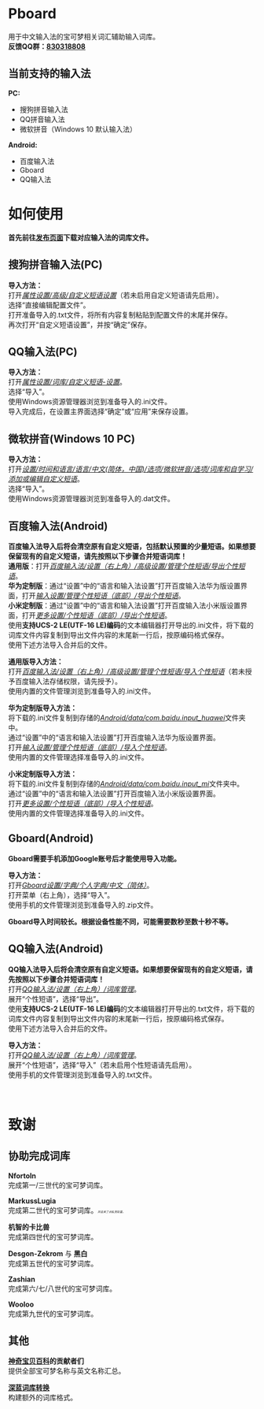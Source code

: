# Pboard
用于中文输入法的宝可梦相关词汇辅助输入词库。   
**反馈QQ群：[830318808](https://jq.qq.com/?_wv=1027&k=yJ8r3TwW)**

当前支持的输入法
---
**PC:**
* 搜狗拼音输入法
* QQ拼音输入法
* 微软拼音（Windows 10 默认输入法）

**Android:**
* 百度输入法
* Gboard
* QQ输入法

如何使用
===
**首先前往[发布页面](https://github.com/MarkussLugia/Pboard/releases)下载对应输入法的词库文件。**   

搜狗拼音输入法(PC)  
---
**导入方法：**  
打开<ins>*属性设置/高级/自定义短语设置*</ins>（若未启用自定义短语请先启用）。  
选择“直接编辑配置文件”。  
打开准备导入的.txt文件，将所有内容复制粘贴到配置文件的末尾并保存。  
再次打开“自定义短语设置”，并按“确定”保存。   

QQ输入法(PC)  
---
**导入方法：**  
打开<ins>*属性设置/词库/自定义短语-设置*</ins>。   
选择“导入”。  
使用Windows资源管理器浏览到准备导入的.ini文件。  
导入完成后，在设置主界面选择“确定”或“应用”来保存设置。   

微软拼音(Windows 10 PC) 
---
**导入方法：**  
打开<ins>*设置/时间和语言/语言/中文(简体，中国)/选项/微软拼音/选项/词库和自学习/添加或编辑自定义短语*</ins>。  
选择“导入”。  
使用Windows资源管理器浏览到准备导入的.dat文件。  

百度输入法(Android)
---
**百度输入法导入后将会清空原有自定义短语，包括默认预置的少量短语。如果想要保留现有的自定义短语，请先按照以下步骤合并短语词库！**  
**通用版**：打开<ins>*百度输入法/设置（右上角）/高级设置/管理个性短语/导出个性短语*</ins>。  
**华为定制版**：通过“设置”中的“语言和输入法设置”打开百度输入法华为版设置界面，打开<ins>*输入设置/管理个性短语（底部）/导出个性短语*</ins>。  
**小米定制版**：通过“设置”中的“语言和输入法设置”打开百度输入法小米版设置界面，打开<ins>*更多设置/个性短语（底部）/导出个性短语*</ins>。  
使用**支持UCS-2 LE(UTF-16 LE)编码**的文本编辑器打开导出的.ini文件，将下载的词库文件内容复制到导出文件内容的末尾新一行后，按原编码格式保存。   
使用下述方法导入合并后的文件。   

**通用版导入方法：**  
打开<ins>*百度输入法/设置（右上角）/高级设置/管理个性短语/导入个性短语*</ins>（若未授予百度输入法存储权限，请先授予）。   
使用内置的文件管理浏览到准备导入的.ini文件。  

**华为定制版导入方法：**  
将下载的.ini文件复制到存储的<ins>*Android/data/com.baidu.input_huawei*</ins>文件夹中。   
通过“设置”中的“语言和输入法设置”打开百度输入法华为版设置界面。   
打开<ins>*输入设置/管理个性短语（底部）/导入个性短语*</ins>。  
使用内置的文件管理选择准备导入的.ini文件。  

**小米定制版导入方法：**  
将下载的.ini文件复制到存储的<ins>*Android/data/com.baidu.input_mi*</ins>文件夹中。   
通过“设置”中的“语言和输入法设置”打开百度输入法小米版设置界面。   
打开<ins>*更多设置/个性短语（底部）/导入个性短语*</ins>。  
使用内置的文件管理选择准备导入的.ini文件。  

Gboard(Android)
---
**Gboard需要手机添加Google账号后才能使用导入功能。**  

**导入方法：**  
打开<ins>*Gboard设置/字典/个人字典/中文（简体）*</ins>。  
打开菜单（右上角），选择“导入”。  
使用手机的文件管理浏览到准备导入的.zip文件。  

**Gboard导入时间较长。根据设备性能不同，可能需要数秒至数十秒不等。**  

QQ输入法(Android)
---
**QQ输入法导入后将会清空原有自定义短语。如果想要保留现有的自定义短语，请先按照以下步骤合并短语词库！**  
打开<ins>*QQ输入法/设置（右上角）/词库管理*</ins>。  
展开“个性短语”，选择“导出”。   
使用**支持UCS-2 LE(UTF-16 LE)编码**的文本编辑器打开导出的.txt文件，将下载的词库文件内容复制到导出文件内容的末尾新一行后，按原编码格式保存。   
使用下述方法导入合并后的文件。   

**导入方法：**  
打开<ins>*QQ输入法/设置（右上角）/词库管理*</ins>。  
展开“个性短语”，选择“导入”（若未启用个性短语请先启用）。  
使用手机的文件管理浏览到准备导入的.txt文件。  

<br>   

致谢
===
协助完成词库
---
**Nfortoln**   
完成第一/三世代的宝可梦词库。 

**MarkussLugia**   
完成第二世代的宝可梦词库。<sub><sup><sub><sup><sub>*并且夹了点私货彩蛋。*</sub></sup></sub></sup></sub> 

**机智的卡比兽**   
完成第四世代的宝可梦词库。  

**Desgon-Zekrom** 与 **黑白**   
完成第五世代的宝可梦词库。  

**Zashian**  
完成第六/七/八世代的宝可梦词库。   

**Wooloo**  
完成第九世代的宝可梦词库。   

其他
---
**[神奇宝贝百科](https://wiki.52poke.com)的贡献者们**  
提供全部宝可梦名称与英文名称汇总。

**[深蓝词库转换](https://github.com/studyzy/imewlconverter)**   
构建额外的词库格式。
